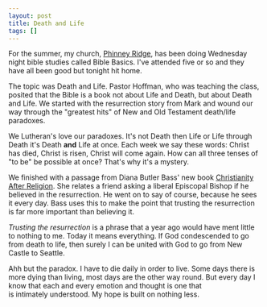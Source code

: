 ```yaml
---
layout: post
title: Death and Life
tags: []
---
```


<p>
For the summer, my church, <a href="http://www.prlc.org/">Phinney Ridge</a>, has been doing Wednesday night bible studies called Bible Basics. I've attended five or so and they have all been good but tonight hit home.

</p>
<p>
The topic was Death and Life. Pastor Hoffman, who was teaching the class, posited that the Bible is a book not about Life and Death, but about Death and Life. We started with the resurrection story from Mark and wound our way through the "greatest hits" of New and Old&nbsp;Testament&nbsp;death/life paradoxes.

</p>
<p>
We Lutheran's love our paradoxes. It's not Death then Life or Life through Death it's Death <strong>and</strong> Life at once. Each week we say these words: Christ has died, Christ is risen, Christ will come again. How can all three tenses of "to be" be possible at once? That's why it's a mystery.

</p>
<p>
We finished with a passage from Diana Butler Bass' new book <a href="http://www.dianabutlerbass.com/books-mainmenu-4/132-christianity-after-religion">Christianity After Religion</a>. She relates a friend asking a liberal Episcopal Bishop if he believed in the resurrection. He went on to say of course, because he sees it every day. Bass uses this to make the point that trusting the resurrection is far more important than believing it.

</p>
<p>
<em>Trusting the resurrection</em> is a phrase that a year ago would have ment little to nothing to me. Today it means everything. If God&nbsp;condescended&nbsp;to go from death to life, then surely I can be united with God to go from New Castle to Seattle.

</p>
<p>
Ahh but the paradox. I have to die daily in order to live. Some days there is more dying than living, most days are the other way round. But every day I know that each and every emotion and thought is one that is&nbsp;intimately&nbsp;understood. My hope is built on nothing less.

</p>
